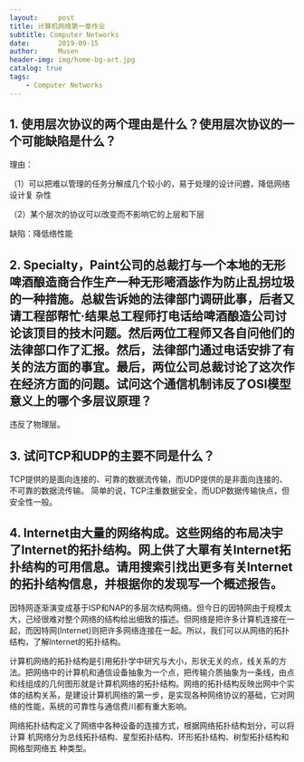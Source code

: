 ```yaml
---
layout:     post
title: 计算机网络第一章作业
subtitle: Computer Networks
date:       2019-09-15
author:     Musen
header-img: img/home-bg-art.jpg
catalog: true
tags:
    - Computer Networks
---
```


## 1. 使用层次协议的两个理由是什么？使用层次协议的一个可能缺陷是什么？
理由：

（1）可以把难以管理的任务分解成几个较小的，易于处理的设计问韙，降低网络设计复
杂性

（2）某个层次的协议可以改变而不影响它的上层和下层

缺陷：降低络性能

## 2. Specialty，Paint公司的总裁打与一个本地的无形啤酒酿造商合作生产一种无形嘧酒毖作为防止乱拐垃圾的一种措施。总紱告诉她的法律部门调研此事，后者又请工程部帮忙·结果总工程师打电话给啤酒酿造公司讨论该顶目的技木问题。然后两位工程师又各自问他们的法律部口作了汇报。然后，法律部门通过电话安排了有关的法方面的事宜。最后，两位公司总裁讨论了这次作在经济方面的问题。试问这个通信机制讳反了OSI模型意义上的哪个多层议原理？

违反了物理层。

## 3. 试问TCP和UDP的主要不同是什么？

TCP提供的是面向连接的、可靠的数据流传输，而UDP提供的是非面向连接的、不可靠的数据流传输。
简单的说，TCP注重数据安全，而UDP数据传输快点，但安全性一般。

## 4. lnternet由大量的网络构成。这些网络的布局决宇了lnternet的拓扑结构。网上供了大單有关lnternet拓扑结构的可用信息。请用搜索引找出更多有关lnternet的拓扑结构信息，并根据你的发现写一个概述报告。

因特网逐渐演变成基于ISP和NAP的多层次结构网络。但今日的因特网由于规模太大，己经很难对整个网络的结构给出细致的描述。但网络是把许多计算机连接在一起，而因特网(lnternet)则把许多网络连接在一起。所以，我们可以从网络的拓扑结构，了解lnternet的拓扑结构。

计算机网络的拓扑结构是引用拓扑学中研宄与大小，形状无关的点，线关系的方法。把网络中的计算机和通信设备抽象为一个点，把传输介质抽象为一条线，由点和线组成的几何图形就是计算机网络的拓扑结构。网络的拓扑结构反映出网中个实体的结构关系，是建设计算机网络的第一步，是实现各种网络协议的基础，它对网络的性能，系统的可靠性与通信费川都有重大影响。

网络拓扑结构定义了网络中各种设备的连接方式，根据网络拓扑结构划分，可以将计算
机网络分为总线拓扑结构、星型拓扑结构、环形拓扑结构、树型拓扑结构和网格型网络五
种类型。







